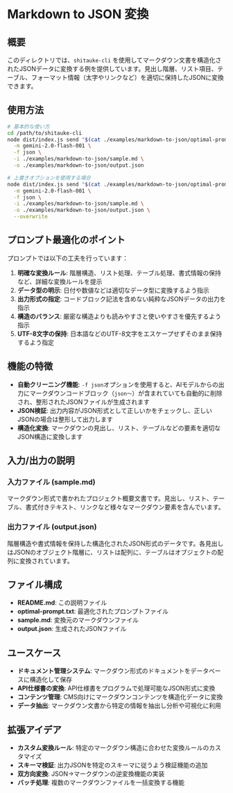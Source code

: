 # Markdown to JSON 変換

## 概要

このディレクトリでは、`shitauke-cli` を使用してマークダウン文書を構造化されたJSONデータに変換する例を提供しています。見出し階層、リスト項目、テーブル、フォーマット情報（太字やリンクなど）を適切に保持したJSONに変換できます。

## 使用方法

```bash
# 基本的な使い方
cd /path/to/shitauke-cli
node dist/index.js send "$(cat ./examples/markdown-to-json/optimal-prompt.txt)" \
  -m gemini-2.0-flash-001 \
  -f json \
  -i ./examples/markdown-to-json/sample.md \
  -o ./examples/markdown-to-json/output.json

# 上書きオプションを使用する場合
node dist/index.js send "$(cat ./examples/markdown-to-json/optimal-prompt.txt)" \
  -m gemini-2.0-flash-001 \
  -f json \
  -i ./examples/markdown-to-json/sample.md \
  -o ./examples/markdown-to-json/output.json \
  --overwrite
```

## プロンプト最適化のポイント

プロンプトでは以下の工夫を行っています：

1. **明確な変換ルール**: 階層構造、リスト処理、テーブル処理、書式情報の保持など、詳細な変換ルールを提示
2. **データ型の明示**: 日付や数値などは適切なデータ型に変換するよう指示
3. **出力形式の指定**: コードブロック記法を含めない純粋なJSONデータの出力を指示
4. **構造のバランス**: 厳密な構造よりも読みやすさと使いやすさを優先するよう指示
5. **UTF-8文字の保持**: 日本語などのUTF-8文字をエスケープせずそのまま保持するよう指定

## 機能の特徴

- **自動クリーニング機能**: `-f json`オプションを使用すると、AIモデルからの出力にマークダウンコードブロック（```json〜```）が含まれていても自動的に削除され、整形されたJSONファイルが生成されます
- **JSON検証**: 出力内容がJSON形式として正しいかをチェックし、正しいJSONの場合は整形して出力します
- **構造化変換**: マークダウンの見出し、リスト、テーブルなどの要素を適切なJSON構造に変換します

## 入力/出力の説明

### 入力ファイル (sample.md)
マークダウン形式で書かれたプロジェクト概要文書です。見出し、リスト、テーブル、書式付きテキスト、リンクなど様々なマークダウン要素を含んでいます。

### 出力ファイル (output.json)
階層構造や書式情報を保持した構造化されたJSON形式のデータです。各見出しはJSONのオブジェクト階層に、リストは配列に、テーブルはオブジェクトの配列に変換されています。

## ファイル構成

- **README.md**: この説明ファイル
- **optimal-prompt.txt**: 最適化されたプロンプトファイル
- **sample.md**: 変換元のマークダウンファイル
- **output.json**: 生成されたJSONファイル

## ユースケース

- **ドキュメント管理システム**: マークダウン形式のドキュメントをデータベースに構造化して保存
- **API仕様書の変換**: API仕様書をプログラムで処理可能なJSON形式に変換
- **コンテンツ管理**: CMS向けにマークダウンコンテンツを構造化データに変換
- **データ抽出**: マークダウン文書から特定の情報を抽出し分析や可視化に利用

## 拡張アイデア

- **カスタム変換ルール**: 特定のマークダウン構造に合わせた変換ルールのカスタマイズ
- **スキーマ検証**: 出力JSONを特定のスキーマに従うよう検証機能の追加
- **双方向変換**: JSON→マークダウンの逆変換機能の実装
- **バッチ処理**: 複数のマークダウンファイルを一括変換する機能